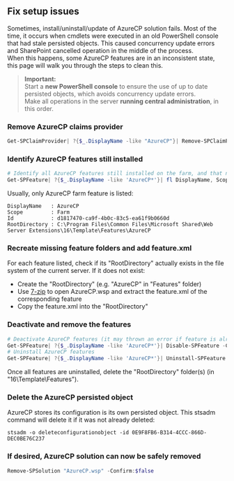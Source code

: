 ## Fix setup issues

Sometimes, install/uninstall/update of AzureCP solution fails. Most of the time, it occurs when cmdlets were executed in an old PowerShell console that had stale persisted objects. This caused concurrency update errors and SharePoint cancelled operation in the middle of the process.  
When this happens, some AzureCP features are in an inconsistent state, this page will walk you through the steps to clean this.

> **Important:**  
> Start a **new PowerShell console** to ensure the use of up to date persisted objects, which avoids concurrency update errors.  
> Make all operations in the server **running central administration**, in this order.

### Remove AzureCP claims provider

```powershell
Get-SPClaimProvider| ?{$_.DisplayName -like "AzureCP"}| Remove-SPClaimProvider
```

### Identify AzureCP features still installed

```powershell
# Identify all AzureCP features still installed on the farm, and that need to be manually uninstalled
Get-SPFeature| ?{$_.DisplayName -like 'AzureCP*'}| fl DisplayName, Scope, Id, RootDirectory
```

Usually, only AzureCP farm feature is listed:

```text
DisplayName   : AzureCP
Scope         : Farm
Id            : d1817470-ca9f-4b0c-83c5-ea61f9b0660d
RootDirectory : C:\Program Files\Common Files\Microsoft Shared\Web Server Extensions\16\Template\Features\AzureCP
```

### Recreate missing feature folders and add feature.xml

For each feature listed, check if its "RootDirectory" actually exists in the file system of the current server. If it does not exist:

* Create the "RootDirectory" (e.g. "AzureCP" in "Features" folder)
* Use [7-zip](http://www.7-zip.org/) to open AzureCP.wsp and extract the feature.xml of the corresponding feature
* Copy the feature.xml into the "RootDirectory"

### Deactivate and remove the features

```powershell
# Deactivate AzureCP features (it may thrown an error if feature is already deactivated)
Get-SPFeature| ?{$_.DisplayName -like 'AzureCP*'}| Disable-SPFeature -Confirm:$false
# Uninstall AzureCP features
Get-SPFeature| ?{$_.DisplayName -like 'AzureCP*'}| Uninstall-SPFeature -Confirm:$false
```

Once all features are uninstalled, delete the "RootDirectory" folder(s) (in "16\Template\Features").

### Delete the AzureCP persisted object

AzureCP stores its configuration is its own persisted object. This stsadm command will delete it if it was not already deleted:

```
stsadm -o deleteconfigurationobject -id 0E9F8FB6-B314-4CCC-866D-DEC0BE76C237
```

### If desired, AzureCP solution can now be safely removed

```powershell
Remove-SPSolution "AzureCP.wsp" -Confirm:$false
```
